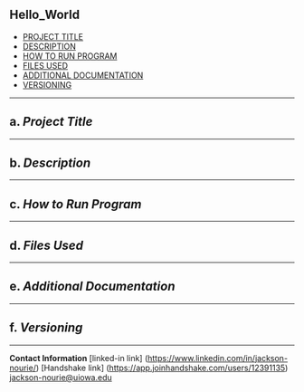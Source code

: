 ## Hello_World

- [PROJECT TITLE](#Project-Title)
- [DESCRIPTION](#Description)
- [HOW TO RUN PROGRAM](#How-to-run-program)
- [FILES USED](#files-used)
- [ADDITIONAL DOCUMENTATION](#additional-documentation)
- [VERSIONING](#versioning)
---

## a. *Project Title*

---
## b. *Description*

---
## c. *How to Run Program* 

---
## d. *Files Used*


---
## e. *Additional Documentation*


---
## f. *Versioning*


---
**Contact Information**
[linked-in link] (https://www.linkedin.com/in/jackson-nourie/)
[Handshake link] (https://app.joinhandshake.com/users/12391135)
jackson-nourie@uiowa.edu
